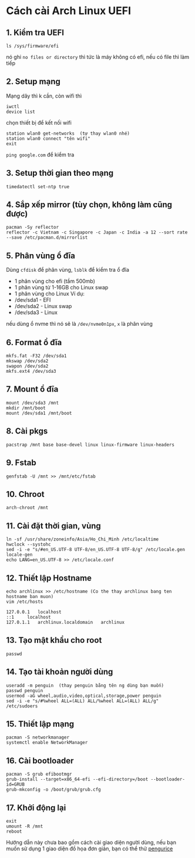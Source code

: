 # Cách cài Arch Linux UEFI
## 1. Kiểm tra UEFI
```
ls /sys/firmware/efi
```
nó ghi `no files or directory` thì tức là máy không có efi, nếu có file thì làm tiếp

## 2. Setup mạng
Mạng dây thì k cần, còn wifi thì
```
iwctl
device list
```
chọn thiết bị để kết nối wifi
```
station wlan0 get-networks  (tự thay wlan0 nhé)
station wlan0 connect "tên wifi"
exit
```

`ping google.com` để kiểm tra

## 3. Setup thời gian theo mạng
```
timedatectl set-ntp true
```

## 4. Sắp xếp mirror (tùy chọn, không làm cũng được)
```
pacman -Sy reflector
reflector -c Vietnam -c Singapore -c Japan -c India -a 12 --sort rate --save /etc/pacman.d/mirrorlist
```

## 5. Phân vùng ổ đĩa
Dùng `cfdisk` để phân vùng, `lsblk` để kiểm tra ổ đĩa
- 1 phân vùng cho efi (tầm 500mb)
- 1 phân vùng từ 1-16GB cho Linux swap
- 1 phân vùng cho Linux
Ví dụ:
- /dev/sda1 - EFI
- /dev/sda2 - Linux swap
- /dev/sda3 - Linux

nếu dùng ổ nvme thì nó sẽ là `/dev/nvme0n1px`, `x` là phân vùng

## 6. Format ổ đĩa
```
mkfs.fat -F32 /dev/sda1
mkswap /dev/sda2
swapon /dev/sda2
mkfs.ext4 /dev/sda3
```

## 7. Mount ổ đĩa
```
mount /dev/sda3 /mnt
mkdir /mnt/boot
mount /dev/sda1 /mnt/boot
```

## 8. Cài pkgs
```
pacstrap /mnt base base-devel linux linux-firmware linux-headers
```

## 9. Fstab
```
genfstab -U /mnt >> /mnt/etc/fstab
```

## 10. Chroot
```
arch-chroot /mnt
```

## 11. Cài đặt thời gian, vùng
```
ln -sf /usr/share/zoneinfo/Asia/Ho_Chi_Minh /etc/localtime
hwclock --systohc
sed -i -e "s/#en_US.UTF-8 UTF-8/en_US.UTF-8 UTF-8/g" /etc/locale.gen
locale-gen
echo LANG=en_US.UTF-8 >> /etc/locale.conf
```

## 12. Thiết lập Hostname
```
echo archlinux >> /etc/hostname (Co the thay archlinux bang ten hostname ban muon)
vim /etc/hosts
```
```
127.0.0.1   localhost
::1     localhost
127.0.1.1   archlinux.localdomain   archlinux
```

## 13. Tạo mật khẩu cho root
```
passwd
```

## 14. Tạo tài khoản người dùng
```
useradd -m penguin  (thay penguin bằng tên ng dùng bạn muốn)
passwd penguin
usermod -aG wheel,audio,video,optical,storage,power penguin
sed -i -e "s/#%wheel ALL=(ALL) ALL/%wheel ALL=(ALL) ALL/g" /etc/sudoers
```

## 15. Thiết lập mạng
```
pacman -S networkmanager
systemctl enable NetworkManager
```

## 16. Cài bootloader
```
pacman -S grub efibootmgr
grub-install --target=x86_64-efi --efi-directory=/boot --bootloader-id=GRUB
grub-mkconfig -o /boot/grub/grub.cfg
```

## 17. Khởi động lại
```
exit
umount -R /mnt
reboot
```

Hướng dẫn này chưa bao gồm cách cài giao diện người dùng, nếu bạn muốn sử dụng 1 giao diện đồ họa đơn giản, bạn có thể thử [pengurice](https://github.com/p3nguin-kun/pengurice)
